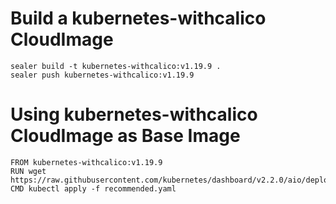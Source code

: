 # Build a kubernetes-withcalico CloudImage

```shell script
sealer build -t kubernetes-withcalico:v1.19.9 .
sealer push kubernetes-withcalico:v1.19.9
```

# Using kubernetes-withcalico CloudImage as Base Image

```shell script
FROM kubernetes-withcalico:v1.19.9
RUN wget https://raw.githubusercontent.com/kubernetes/dashboard/v2.2.0/aio/deploy/recommended.yaml
CMD kubectl apply -f recommended.yaml
```